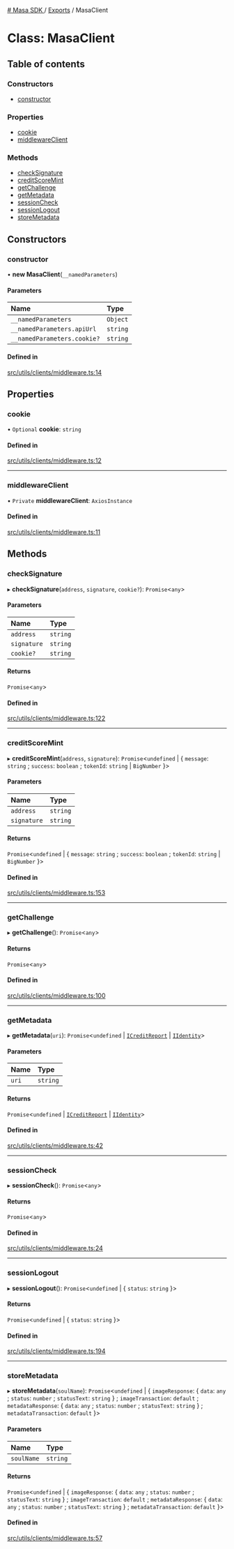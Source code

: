 [# Masa SDK
](../README.md) / [Exports](../modules.md) / MasaClient

# Class: MasaClient

## Table of contents

### Constructors

- [constructor](MasaClient.md#constructor)

### Properties

- [cookie](MasaClient.md#cookie)
- [middlewareClient](MasaClient.md#middlewareclient)

### Methods

- [checkSignature](MasaClient.md#checksignature)
- [creditScoreMint](MasaClient.md#creditscoremint)
- [getChallenge](MasaClient.md#getchallenge)
- [getMetadata](MasaClient.md#getmetadata)
- [sessionCheck](MasaClient.md#sessioncheck)
- [sessionLogout](MasaClient.md#sessionlogout)
- [storeMetadata](MasaClient.md#storemetadata)

## Constructors

### constructor

• **new MasaClient**(`__namedParameters`)

#### Parameters

| Name | Type |
| :------ | :------ |
| `__namedParameters` | `Object` |
| `__namedParameters.apiUrl` | `string` |
| `__namedParameters.cookie?` | `string` |

#### Defined in

[src/utils/clients/middleware.ts:14](https://github.com/masa-finance/masa-sdk/blob/dc0fbaf/src/utils/clients/middleware.ts#L14)

## Properties

### cookie

• `Optional` **cookie**: `string`

#### Defined in

[src/utils/clients/middleware.ts:12](https://github.com/masa-finance/masa-sdk/blob/dc0fbaf/src/utils/clients/middleware.ts#L12)

___

### middlewareClient

• `Private` **middlewareClient**: `AxiosInstance`

#### Defined in

[src/utils/clients/middleware.ts:11](https://github.com/masa-finance/masa-sdk/blob/dc0fbaf/src/utils/clients/middleware.ts#L11)

## Methods

### checkSignature

▸ **checkSignature**(`address`, `signature`, `cookie?`): `Promise`<`any`\>

#### Parameters

| Name | Type |
| :------ | :------ |
| `address` | `string` |
| `signature` | `string` |
| `cookie?` | `string` |

#### Returns

`Promise`<`any`\>

#### Defined in

[src/utils/clients/middleware.ts:122](https://github.com/masa-finance/masa-sdk/blob/dc0fbaf/src/utils/clients/middleware.ts#L122)

___

### creditScoreMint

▸ **creditScoreMint**(`address`, `signature`): `Promise`<`undefined` \| { `message`: `string` ; `success`: `boolean` ; `tokenId`: `string` \| `BigNumber`  }\>

#### Parameters

| Name | Type |
| :------ | :------ |
| `address` | `string` |
| `signature` | `string` |

#### Returns

`Promise`<`undefined` \| { `message`: `string` ; `success`: `boolean` ; `tokenId`: `string` \| `BigNumber`  }\>

#### Defined in

[src/utils/clients/middleware.ts:153](https://github.com/masa-finance/masa-sdk/blob/dc0fbaf/src/utils/clients/middleware.ts#L153)

___

### getChallenge

▸ **getChallenge**(): `Promise`<`any`\>

#### Returns

`Promise`<`any`\>

#### Defined in

[src/utils/clients/middleware.ts:100](https://github.com/masa-finance/masa-sdk/blob/dc0fbaf/src/utils/clients/middleware.ts#L100)

___

### getMetadata

▸ **getMetadata**(`uri`): `Promise`<`undefined` \| [`ICreditReport`](../interfaces/ICreditReport.md) \| [`IIdentity`](../interfaces/IIdentity.md)\>

#### Parameters

| Name | Type |
| :------ | :------ |
| `uri` | `string` |

#### Returns

`Promise`<`undefined` \| [`ICreditReport`](../interfaces/ICreditReport.md) \| [`IIdentity`](../interfaces/IIdentity.md)\>

#### Defined in

[src/utils/clients/middleware.ts:42](https://github.com/masa-finance/masa-sdk/blob/dc0fbaf/src/utils/clients/middleware.ts#L42)

___

### sessionCheck

▸ **sessionCheck**(): `Promise`<`any`\>

#### Returns

`Promise`<`any`\>

#### Defined in

[src/utils/clients/middleware.ts:24](https://github.com/masa-finance/masa-sdk/blob/dc0fbaf/src/utils/clients/middleware.ts#L24)

___

### sessionLogout

▸ **sessionLogout**(): `Promise`<`undefined` \| { `status`: `string`  }\>

#### Returns

`Promise`<`undefined` \| { `status`: `string`  }\>

#### Defined in

[src/utils/clients/middleware.ts:194](https://github.com/masa-finance/masa-sdk/blob/dc0fbaf/src/utils/clients/middleware.ts#L194)

___

### storeMetadata

▸ **storeMetadata**(`soulName`): `Promise`<`undefined` \| { `imageResponse`: { `data`: `any` ; `status`: `number` ; `statusText`: `string`  } ; `imageTransaction`: `default` ; `metadataResponse`: { `data`: `any` ; `status`: `number` ; `statusText`: `string`  } ; `metadataTransaction`: `default`  }\>

#### Parameters

| Name | Type |
| :------ | :------ |
| `soulName` | `string` |

#### Returns

`Promise`<`undefined` \| { `imageResponse`: { `data`: `any` ; `status`: `number` ; `statusText`: `string`  } ; `imageTransaction`: `default` ; `metadataResponse`: { `data`: `any` ; `status`: `number` ; `statusText`: `string`  } ; `metadataTransaction`: `default`  }\>

#### Defined in

[src/utils/clients/middleware.ts:57](https://github.com/masa-finance/masa-sdk/blob/dc0fbaf/src/utils/clients/middleware.ts#L57)

